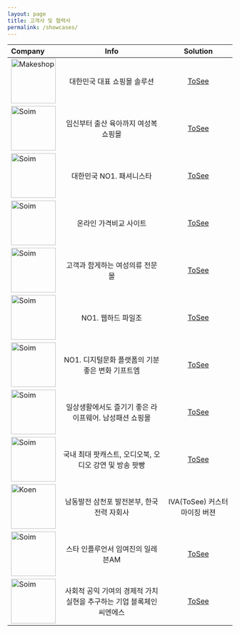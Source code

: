 ```yaml
---
layout: page
title: 고객사 및 협력사
permalink: /showcases/
---
```


| Company | Info | Solution |
| :------ | :------: | :------: |
| <a href="https://www.makeshop.co.kr/"><img src="https://kimkucheol.github.io/assets/img/companies/makeshop.png" width="100px" alt="Makeshop"> | 대한민국 대표 쇼핑몰 솔루션 | [ToSee](https://isecure-kr.github.io/) |
| <a href="https://www.soim.co.kr/"><img src="https://kimkucheol.github.io/assets/img/companies/soim.jpg" width="100px" alt="Soim"> | 임신부터 출산 육아까지 여성복 쇼핑몰 | [ToSee](https://isecure-kr.github.io/) |
| <a href="https://www.naning9.com/"><img src="https://kimkucheol.github.io/assets/img/companies/naning9.png" width="100px" alt="Soim"> | 대한민국 NO1. 패셔니스타 | [ToSee](https://isecure-kr.github.io/) |
| <a href="https://www.enuri.com/"><img src="https://kimkucheol.github.io/assets/img/companies/enuri3.png" width="100px" alt="Soim"> | 온라인 가격비교 사이트 | [ToSee](https://isecure-kr.github.io/) |
| <a href="https://www.mocobling.com/"><img src="https://kimkucheol.github.io/assets/img/companies/mocobling.png" width="100px" alt="Soim"> | 고객과 함게하는 여성의류 전문몰 | [ToSee](https://isecure-kr.github.io/) |
| <a href="http://www.filejo.com/"><img src="https://kimkucheol.github.io/assets/img/companies/filejo.png" width="100px" alt="Soim"> | NO1. 웹하드 파일조 | [ToSee](https://isecure-kr.github.io/) |
| <a href="http://www.giftm.co.kr/"><img src="https://kimkucheol.github.io/assets/img/companies/giftm.png" width="100px" alt="Soim"> | NO1. 디지털문화 플랫폼의 기분 좋은 변화 기프트엠 | [ToSee](https://isecure-kr.github.io/) |
| <a href="http://www.jogunshop.com/"><img src="https://kimkucheol.github.io/assets/img/companies/jogunshop.gif" width="100px" alt="Soim"> | 일상생활에서도 즐기기 좋은 라이프웨어. 남성패션 쇼핑몰 | [ToSee](https://isecure-kr.github.io/) |
| <a href="http://www.podbbang.com/"><img src="https://kimkucheol.github.io/assets/img/companies/podbbang.png" width="100px" alt="Soim"> | 국내 최대 팟캐스트, 오디오북, 오디오 강연 및 방송 팟빵 | [ToSee](https://isecure-kr.github.io/) |
| <a href="http://www.koenergy.kr/kosep/br/sp/main.do?menuCd=BR0101"><img src="https://kimkucheol.github.io/assets/img/companies/koen.jpg" width="100px" alt="Koen"> | 남동발전 삼천포 발전본부, 한국전력 자회사 | IVA(ToSee) 커스터마이징 버젼 |
| <a href="http://www.11am.co.kr/"><img src="https://kimkucheol.github.io/assets/img/companies/11am.jpg" width="100px" alt="Soim"> | 스타 인플루언서 임여진의 일레븐AM | [ToSee](https://isecure-kr.github.io/) |
| <a href="http://www.blockchaincns.com/"><img src="https://kimkucheol.github.io/assets/img/companies/blockchaincns.png" width="100px" alt="Soim"> | 사회적 공익 기여의 경제적 가치 실현을 추구하는 기업 블록체인씨엔에스 | [ToSee](https://isecure-kr.github.io/) |

